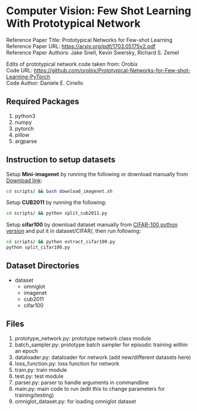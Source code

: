 # Computer Vision: Few Shot Learning With Prototypical Network

Reference Paper Title: Prototypical Networks for Few-shot Learning  
Reference Paper URL: https://arxiv.org/pdf/1703.05175v2.pdf  
Reference Paper Authors: Jake Snell, Kevin Swersky, Richard S. Zemel  

Edits of prototypical network code taken from: Orobix  
Code URL: https://github.com/orobix/Prototypical-Networks-for-Few-shot-Learning-PyTorch  
Code Author: Daniele E. Ciriello  

## Required Packages

1) python3
2) numpy
3) pytorch
4) pillow
5) argparse

## Instruction to setup datasets

Setup **Mini-imagenet** by running the following or download manually from [Download link](https://drive.google.com/open?id=0B3Irx3uQNoBMQ1FlNXJsZUdYWEE):

```bash
cd scripts/ && bash download_imagenet.sh
```

Setup **CUB2011** by running the following:

```bash
cd scripts/ && python split_cub2011.py
```

Setup **cifar100** by download dataset manually from [CIFAR-100 python version](https://www.cs.toronto.edu/~kriz/cifar-100-python.tar.gz) and put it in dataset/CIFAR/, then run following:

```bash
cd scripts/ && python extract_cifar100.py
python split_cifar100.py
```



## Dataset Directories

- dataset
  - omniglot
  - imagenet
  - cub2011
  - cifar100

## Files

1) prototype_network.py: prototype network class module
2) batch_sampler.py: prototype batch sampler for episodic training within an epoch
3) dataloader.py: dataloader for network (add new/different datasets here)
4) loss_function.py: loss function for network
5) train.py: train module
6) test.py: test module
7) parser.py: parser to handle arguments in commandline
8) main.py: main code to run (edit this to change parameters for training/testing)
9) omniglot_dataset.py: for loading omniglot dataset